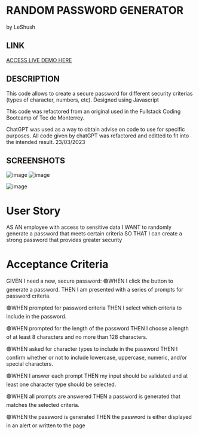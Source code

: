 # RANDOM PASSWORD GENERATOR
by LeShush

## LINK
[ACCESS LIVE DEMO HERE](https://le-shush.github.io/04_JS-Quiz/)

## DESCRIPTION
This code allows to create a secure password for different security criterias (types of character, numbers, etc). 
Designed using Javascript

This code was refactored from an original used in the Fullstack Coding Bootcamp of Tec de Monterrey.

ChatGPT was used as a way to obtain advise on code to use for specific purposes. All code given by chatGPT was refactored and editted to fit into the intended result.
23/03/2023

## SCREENSHOTS
![image](https://user-images.githubusercontent.com/126521180/228107091-deec3bbf-5660-4056-ac57-bf011c6f8c71.png)
![image](https://user-images.githubusercontent.com/126521180/228108274-94151bb5-39a2-4feb-b9db-e13d6d4fe808.png)

![image](https://user-images.githubusercontent.com/126521180/228107194-ad1643e8-778d-4584-9647-ee874793b400.png)
                                                                                   

# User Story
AS AN employee with access to sensitive data
I WANT to randomly generate a password that meets certain criteria
SO THAT I can create a strong password that provides greater security

# Acceptance Criteria

GIVEN I need a new, secure password:
🟢WHEN I click the button to generate a password.
THEN I am presented with a series of prompts for password criteria.

🟢WHEN prompted for password criteria
THEN I select which criteria to include in the password.

🟢WHEN prompted for the length of the password
THEN I choose a length of at least 8 characters and no more than 128 characters.

🟢WHEN asked for character types to include in the password
THEN I confirm whether or not to include lowercase, uppercase, numeric, and/or special characters.

🟢WHEN I answer each prompt
THEN my input should be validated and at least one character type should be selected.

🟢WHEN all prompts are answered
THEN a password is generated that matches the selected criteria.

🟢WHEN the password is generated
THEN the password is either displayed in an alert or written to the page
